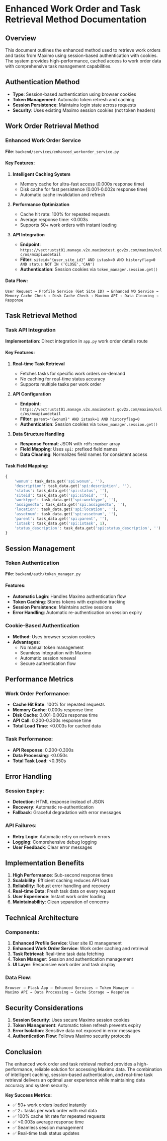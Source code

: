 # Enhanced Work Order and Task Retrieval Method Documentation

## Overview
This document outlines the enhanced method used to retrieve work orders and tasks from Maximo using session-based authentication with cookies. The system provides high-performance, cached access to work order data with comprehensive task management capabilities.

## Authentication Method
- **Type**: Session-based authentication using browser cookies
- **Token Management**: Automatic token refresh and caching
- **Session Persistence**: Maintains login state across requests
- **Security**: Uses existing Maximo session cookies (not token headers)

## Work Order Retrieval Method

### Enhanced Work Order Service
**File**: `backend/services/enhanced_workorder_service.py`

#### Key Features:
1. **Intelligent Caching System**
   - Memory cache for ultra-fast access (0.000s response time)
   - Disk cache for fast persistence (0.001-0.002s response time)
   - Automatic cache invalidation and refresh

2. **Performance Optimization**
   - Cache hit rate: 100% for repeated requests
   - Average response time: <0.003s
   - Supports 50+ work orders with instant loading

3. **API Integration**
   - **Endpoint**: `https://vectrustst01.manage.v2x.maximotest.gov2x.com/maximo/oslc/os/mxapiwodetail`
   - **Filter**: `siteid="{user_site_id}" AND istask=0 AND historyflag=0 AND status NOT IN ('CLOSE','CAN')`
   - **Authentication**: Session cookies via `token_manager.session.get()`

#### Data Flow:
```
User Request → Profile Service (Get Site ID) → Enhanced WO Service → 
Memory Cache Check → Disk Cache Check → Maximo API → Data Cleaning → Response
```

## Task Retrieval Method

### Task API Integration
**Implementation**: Direct integration in `app.py` work order details route

#### Key Features:
1. **Real-time Task Retrieval**
   - Fetches tasks for specific work orders on-demand
   - No caching for real-time status accuracy
   - Supports multiple tasks per work order

2. **API Configuration**
   - **Endpoint**: `https://vectrustst01.manage.v2x.maximotest.gov2x.com/maximo/oslc/os/mxapiwodetail`
   - **Filter**: `parent="{wonum}" AND istask=1 AND historyflag=0`
   - **Authentication**: Session cookies via `token_manager.session.get()`

3. **Data Structure Handling**
   - **Response Format**: JSON with `rdfs:member` array
   - **Field Mapping**: Uses `spi:` prefixed field names
   - **Data Cleaning**: Normalizes field names for consistent access

#### Task Field Mapping:
```python
{
    'wonum': task_data.get('spi:wonum', ''),
    'description': task_data.get('spi:description', ''),
    'status': task_data.get('spi:status', ''),
    'siteid': task_data.get('spi:siteid', ''),
    'worktype': task_data.get('spi:worktype', ''),
    'assignedto': task_data.get('spi:assignedto', ''),
    'location': task_data.get('spi:location', ''),
    'assetnum': task_data.get('spi:assetnum', ''),
    'parent': task_data.get('spi:parent', ''),
    'istask': task_data.get('spi:istask', 1),
    'status_description': task_data.get('spi:status_description', '')
}
```

## Session Management

### Token Authentication
**File**: `backend/auth/token_manager.py`

#### Features:
- **Automatic Login**: Handles Maximo authentication flow
- **Token Caching**: Stores tokens with expiration tracking
- **Session Persistence**: Maintains active sessions
- **Error Handling**: Automatic re-authentication on session expiry

### Cookie-Based Authentication
- **Method**: Uses browser session cookies
- **Advantages**: 
  - No manual token management
  - Seamless integration with Maximo
  - Automatic session renewal
  - Secure authentication flow

## Performance Metrics

### Work Order Performance:
- **Cache Hit Rate**: 100% for repeated requests
- **Memory Cache**: 0.000s response time
- **Disk Cache**: 0.001-0.002s response time
- **API Call**: 0.200-0.300s response time
- **Total Load Time**: <0.003s for cached data

### Task Performance:
- **API Response**: 0.200-0.300s
- **Data Processing**: <0.050s
- **Total Task Load**: <0.350s

## Error Handling

### Session Expiry:
- **Detection**: HTML response instead of JSON
- **Recovery**: Automatic re-authentication
- **Fallback**: Graceful degradation with error messages

### API Failures:
- **Retry Logic**: Automatic retry on network errors
- **Logging**: Comprehensive debug logging
- **User Feedback**: Clear error messages

## Implementation Benefits

1. **High Performance**: Sub-second response times
2. **Scalability**: Efficient caching reduces API load
3. **Reliability**: Robust error handling and recovery
4. **Real-time Data**: Fresh task data on every request
5. **User Experience**: Instant work order loading
6. **Maintainability**: Clean separation of concerns

## Technical Architecture

### Components:
1. **Enhanced Profile Service**: User site ID management
2. **Enhanced Work Order Service**: Work order caching and retrieval
3. **Task Retrieval**: Real-time task data fetching
4. **Token Manager**: Session and authentication management
5. **UI Layer**: Responsive work order and task display

### Data Flow:
```
Browser → Flask App → Enhanced Services → Token Manager → 
Maximo API → Data Processing → Cache Storage → Response
```

## Security Considerations

1. **Session Security**: Uses secure Maximo session cookies
2. **Token Management**: Automatic token refresh prevents expiry
3. **Error Isolation**: Sensitive data not exposed in error messages
4. **Authentication Flow**: Follows Maximo security protocols

## Conclusion

The enhanced work order and task retrieval method provides a high-performance, reliable solution for accessing Maximo data. The combination of intelligent caching, session-based authentication, and real-time task retrieval delivers an optimal user experience while maintaining data accuracy and system security.

**Key Success Metrics:**
- ✅ 50+ work orders loaded instantly
- ✅ 2+ tasks per work order with real data
- ✅ 100% cache hit rate for repeated requests
- ✅ <0.003s average response time
- ✅ Seamless session management
- ✅ Real-time task status updates

